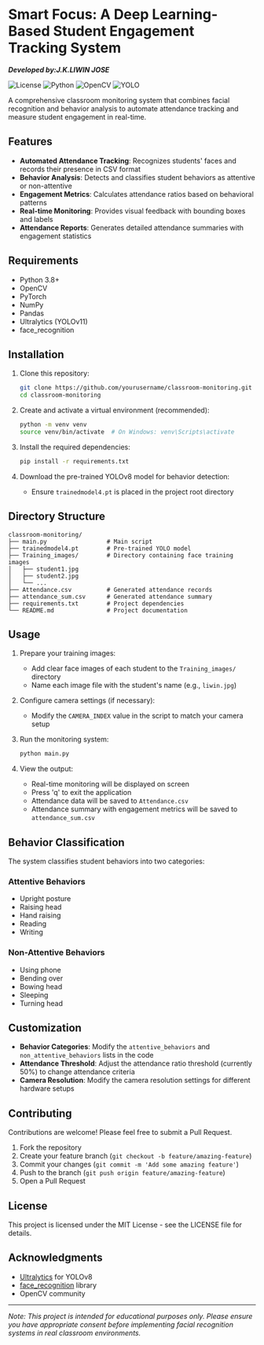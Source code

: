 # Smart Focus: A Deep Learning-Based Student Engagement Tracking System

***Developed by:J.K.LIWIN JOSE***

![License](https://img.shields.io/badge/license-MIT-blue.svg)
![Python](https://img.shields.io/badge/python-3.8%2B-brightgreen.svg)
![OpenCV](https://img.shields.io/badge/OpenCV-4.7.0-red.svg)
![YOLO](https://img.shields.io/badge/YOLOv11-latest-yellow.svg)

A comprehensive classroom monitoring system that combines facial recognition and behavior analysis to automate attendance tracking and measure student engagement in real-time.

## Features

- **Automated Attendance Tracking**: Recognizes students' faces and records their presence in CSV format
- **Behavior Analysis**: Detects and classifies student behaviors as attentive or non-attentive
- **Engagement Metrics**: Calculates attendance ratios based on behavioral patterns
- **Real-time Monitoring**: Provides visual feedback with bounding boxes and labels
- **Attendance Reports**: Generates detailed attendance summaries with engagement statistics



## Requirements

- Python 3.8+
- OpenCV
- PyTorch
- NumPy
- Pandas
- Ultralytics (YOLOv11)
- face_recognition

## Installation

1. Clone this repository:
   ```bash
   git clone https://github.com/yourusername/classroom-monitoring.git
   cd classroom-monitoring
   ```

2. Create and activate a virtual environment (recommended):
   ```bash
   python -m venv venv
   source venv/bin/activate  # On Windows: venv\Scripts\activate
   ```

3. Install the required dependencies:
   ```bash
   pip install -r requirements.txt
   ```

4. Download the pre-trained YOLOv8 model for behavior detection:
   - Ensure `trainedmodel4.pt` is placed in the project root directory

## Directory Structure

```
classroom-monitoring/
├── main.py                 # Main script
├── trainedmodel4.pt        # Pre-trained YOLO model
├── Training_images/        # Directory containing face training images
│   ├── student1.jpg
│   ├── student2.jpg
│   └── ...
├── Attendance.csv          # Generated attendance records
├── attendance_sum.csv      # Generated attendance summary
├── requirements.txt        # Project dependencies
└── README.md               # Project documentation
```

## Usage

1. Prepare your training images:
   - Add clear face images of each student to the `Training_images/` directory
   - Name each image file with the student's name (e.g., `liwin.jpg`)

2. Configure camera settings (if necessary):
   - Modify the `CAMERA_INDEX` value in the script to match your camera setup

3. Run the monitoring system:
   ```bash
   python main.py
   ```

4. View the output:
   - Real-time monitoring will be displayed on screen
   - Press 'q' to exit the application
   - Attendance data will be saved to `Attendance.csv`
   - Attendance summary with engagement metrics will be saved to `attendance_sum.csv`

## Behavior Classification

The system classifies student behaviors into two categories:

### Attentive Behaviors
- Upright posture
- Raising head
- Hand raising
- Reading
- Writing

### Non-Attentive Behaviors
- Using phone
- Bending over
- Bowing head
- Sleeping
- Turning head

## Customization

- **Behavior Categories**: Modify the `attentive_behaviors` and `non_attentive_behaviors` lists in the code
- **Attendance Threshold**: Adjust the attendance ratio threshold (currently 50%) to change attendance criteria
- **Camera Resolution**: Modify the camera resolution settings for different hardware setups

## Contributing

Contributions are welcome! Please feel free to submit a Pull Request.

1. Fork the repository
2. Create your feature branch (`git checkout -b feature/amazing-feature`)
3. Commit your changes (`git commit -m 'Add some amazing feature'`)
4. Push to the branch (`git push origin feature/amazing-feature`)
5. Open a Pull Request

## License

This project is licensed under the MIT License - see the LICENSE file for details.

## Acknowledgments

- [Ultralytics](https://github.com/ultralytics/ultralytics) for YOLOv8
- [face_recognition](https://github.com/ageitgey/face_recognition) library
- OpenCV community

---

*Note: This project is intended for educational purposes only. Please ensure you have appropriate consent before implementing facial recognition systems in real classroom environments.*
